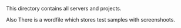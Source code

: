 
This directory contains all servers and projects. 

Also There is a wordfile which stores test samples with screenshoots.